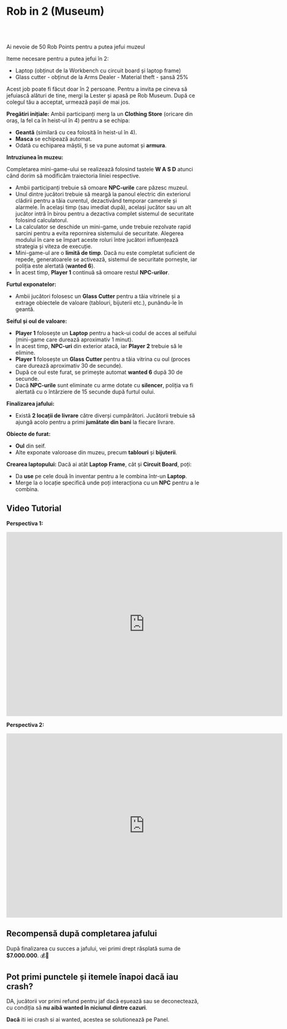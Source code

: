 # Rob in 2 (Museum)
<br><br>
<div class="danger-container">
<p>Ai nevoie de 50 Rob Points pentru a putea jefui muzeul</p>
</div>

Iteme necesare pentru a putea jefui în 2:

- Laptop (obținut de la Workbench cu circuit board și laptop frame)
- Glass cutter - obținut de la Arms Dealer - Material theft - șansă 25%

Acest job poate fi făcut doar în 2 persoane. Pentru a invita pe cineva să jefuiască alături de tine, mergi la Lester și apasă pe Rob Museum.
După ce colegul tău a acceptat, urmează pașii de mai jos.

<b>Pregătiri inițiale:</b>
Ambii participanți merg la un <b>Clothing Store</b> (oricare din oraș, la fel ca în heist-ul în 4) pentru a se echipa:

  - <b>Geantă</b> (similară cu cea folosită în heist-ul în 4).
  - <b>Masca</b> se echipează automat.
  - Odată cu echiparea măștii, ți se va pune automat și <b>armura</b>.

<b>Intruziunea în muzeu:</b><div class="danger-container">
Completarea mini-game-ului se realizează folosind tastele <strong>W A S D</strong> atunci când dorim să modificăm traiectoria liniei respective.
</div>

- Ambii participanți trebuie să omoare <b>NPC-urile</b> care păzesc muzeul.
- Unul dintre jucători trebuie să meargă la panoul electric din exteriorul clădirii pentru a tăia curentul, dezactivând temporar camerele și alarmele. În același timp (sau imediat după), același jucător sau un alt jucător intră în birou pentru a dezactiva complet sistemul de securitate folosind calculatorul.
- La calculator se deschide un mini-game, unde trebuie rezolvate rapid sarcini pentru a evita repornirea sistemului de securitate. Alegerea modului în care se împart aceste roluri între jucători influențează strategia și viteza de execuție. 
- Mini-game-ul are o <b>limită de timp</b>. Dacă nu este completat suficient de repede, generatoarele se activează, sistemul de securitate pornește, iar poliția este alertată (<b>wanted 6</b>).
- În acest timp, <b>Player 1</b> continuă să omoare restul <b>NPC-urilor</b>.

<b>Furtul exponatelor:</b>
- Ambii jucători folosesc un <b>Glass Cutter</b> pentru a tăia vitrinele și a extrage obiectele de valoare (tablouri, bijuterii etc.), punându-le în geantă.

<b>Seiful și oul de valoare:</b>
- <b>Player 1</b> folosește un <b>Laptop</b> pentru a hack-ui codul de acces al seifului (mini-game care durează aproximativ 1 minut).
- În acest timp, <b>NPC-uri</b> din exterior atacă, iar <b>Player 2</b> trebuie să le elimine.
- <b>Player 1</b> folosește un <b>Glass Cutter</b> pentru a tăia vitrina cu oul (proces care durează aproximativ 30 de secunde).
- După ce oul este furat, se primește automat <b>wanted 6</b> după 30 de secunde.
- Dacă <b>NPC-urile</b> sunt eliminate cu arme dotate cu <b>silencer</b>, poliția va fi alertată cu o întârziere de 15 secunde după furtul oului.

<b>Finalizarea jafului:</b>
- Există <b>2 locații de livrare</b> către diverși cumpărători. Jucătorii trebuie să ajungă acolo pentru a primi <b>jumătate din bani</b> la fiecare livrare.

<b>Obiecte de furat:</b>
- <b>Oul</b> din seif.
- Alte exponate valoroase din muzeu, precum <b>tablouri</b> și <b>bijuterii</b>.

<b>Crearea laptopului:</b>
Dacă ai atât <b>Laptop Frame</b>, cât și <b>Circuit Board</b>, poți:
- Da <b>use</b> pe cele două în inventar pentru a le combina într-un <b>Laptop</b>.
- Merge la o locație specifică unde poți interacționa cu un <b>NPC</b> pentru a le combina.

## Video Tutorial 

**Perspectiva 1:**
<br>
<iframe src="https://www.youtube.com/embed/uIOAV50RzC0?si=1dsfHp4FOLbEUZTz&amp;controls=1&amp;rel=0&amp;modestbranding=1&amp;disablekb=1&amp;showinfo=0" 
      width="720" height="480" frameborder="0"  sandbox="allow-scripts allow-same-origin allow-presentation">
</iframe>
<br>

**Perspectiva 2:**
<br>
<iframe src="https://www.youtube.com/embed/Zd9U41At1EU?si=BF9wv7N6shy1_TuK&amp;controls=1&amp;rel=0&amp;modestbranding=1&amp;disablekb=1&amp;showinfo=0" 
      width="720" height="480" frameborder="0"  sandbox="allow-scripts allow-same-origin allow-presentation">
</iframe>

## Recompensă după completarea jafului

După finalizarea cu succes a jafului, vei primi drept răsplată suma de **$7.000.000**. 💰🎉


## Pot primi punctele și itemele înapoi dacă iau crash?

DA, jucătorii vor primi refund pentru jaf dacă eșuează sau se deconectează, cu condiția să **nu aibă wanted în niciunul dintre cazuri**.

**Dacă** iti iei crash si ai wanted, acestea se solutionează pe Panel.
